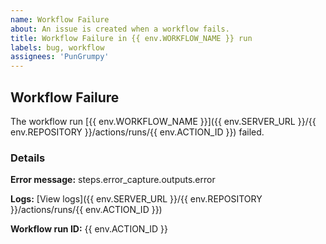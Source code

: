 ```yaml
---
name: Workflow Failure
about: An issue is created when a workflow fails.
title: Workflow Failure in {{ env.WORKFLOW_NAME }} run
labels: bug, workflow
assignees: 'PunGrumpy'
---
```


## Workflow Failure

The workflow run [{{ env.WORKFLOW_NAME }}]({{ env.SERVER_URL }}/{{ env.REPOSITORY }}/actions/runs/{{ env.ACTION_ID }}) failed.

### Details

**Error message:** steps.error_capture.outputs.error

**Logs:** [View logs]({{ env.SERVER_URL }}/{{ env.REPOSITORY }}/actions/runs/{{ env.ACTION_ID }})

**Workflow run ID:** {{ env.ACTION_ID }}
